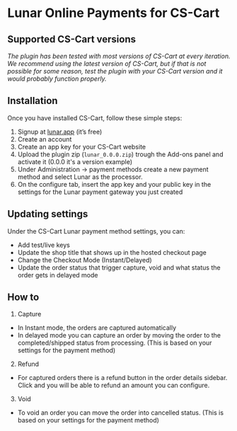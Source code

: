 # Lunar Online Payments for CS-Cart

## Supported CS-Cart versions
*The plugin has been tested with most versions of CS-Cart at every iteration. We recommend using the latest version of CS-Cart, but if that is not possible for some reason, test the plugin with your CS-Cart version and it would probably function properly.*

## Installation

  Once you have installed CS-Cart, follow these simple steps:
  1. Signup at [lunar.app](https://lunar.app) (it’s free)
  1. Create an account
  1. Create an app key for your CS-Cart website
  1. Upload the plugin zip (`lunar_0.0.0.zip`) trough the Add-ons panel and activate it (0.0.0 it's a version example)
  1. Under Administration -> payment methods create a new payment method and select Lunar as the processor.
  1. On the configure tab, insert the app key and your public key in the settings for the Lunar payment gateway you just created
  

## Updating settings

Under the CS-Cart Lunar payment method settings, you can:
 * Add test/live keys
 * Update the shop title that shows up in the hosted checkout page 
 * Change the Checkout Mode (Instant/Delayed)
 * Update the order status that trigger capture, void and what status the order gets in delayed mode
 
 ## How to
 
 1. Capture
 * In Instant mode, the orders are captured automatically
 * In delayed mode you can capture an order by moving the order to the completed/shipped status from processing. (This is based on your settings for the payment method) 
 2. Refund
   * For captured orders there is a refund button in the order details sidebar. Click and you will be able to refund an amount you can configure.
 3. Void
   * To void an order you can move the order into cancelled status. (This is based on your settings for the payment method) 

